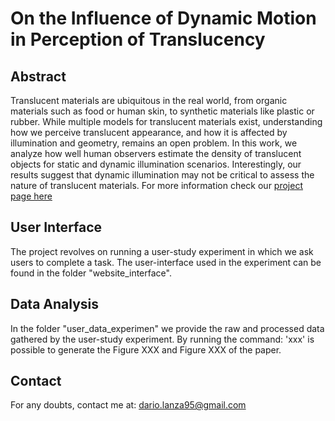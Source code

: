 # On the Influence of Dynamic Motion in Perception of Translucency

## Abstract
Translucent materials are ubiquitous in the real world, from organic materials such as food or human skin, to synthetic materials like plastic or rubber. While multiple models for translucent materials exist, understanding how we perceive translucent appearance, and how it is affected by illumination and geometry, remains an open problem. In this work, we analyze how well human observers estimate the density of translucent objects for static and dynamic illumination scenarios. Interestingly, our results suggest that dynamic illumination may not be critical to assess the nature of translucent materials. 
For more information check our [project page here](https://graphics.unizar.es/projects/PerceptionTranslucencyDynamicIllumination/)

## User Interface
The project revolves on running a user-study experiment in which we ask users to complete a task. The user-interface used in the experiment can be found in the folder "website_interface". 

## Data Analysis
In the folder "user_data_experimen" we provide the raw and processed data gathered by the user-study experiment. By running the command: 'xxx' is possible to generate the Figure XXX and Figure XXX of the paper.      
 
## Contact
For any doubts, contact me at: dario.lanza95@gmail.com
